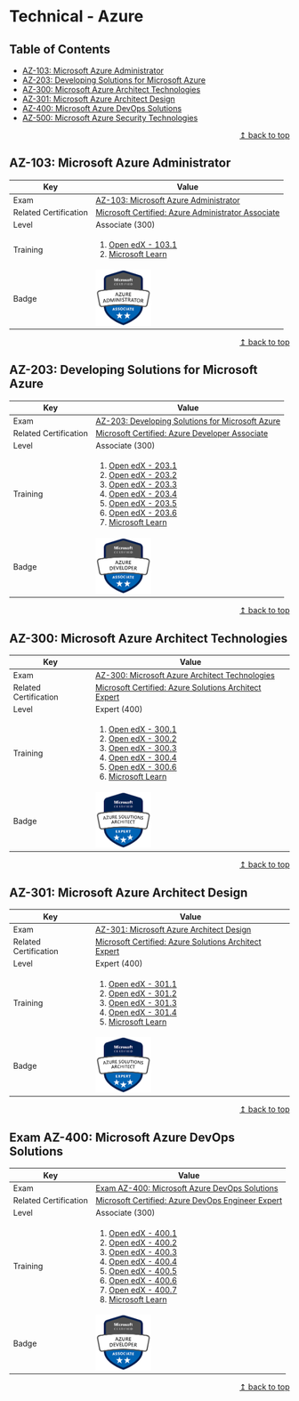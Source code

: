 # Technical - Azure

## Table of Contents
* [AZ-103: Microsoft Azure Administrator](#azure)
* [AZ-203: Developing Solutions for Microsoft Azure](#microsoft-365)
* [AZ-300: Microsoft Azure Architect Technologies](#dynamics-365)
* [AZ-301: Microsoft Azure Architect Design]()
* [AZ-400: Microsoft Azure DevOps Solutions]()
* [AZ-500: Microsoft Azure Security Technologies]()

<div align="right"><a href="#technical---azure">↥ back to top</a></div>

## AZ-103: Microsoft Azure Administrator

| Key | Value |
| ------------- | ------------- |
| Exam | [AZ-103: Microsoft Azure Administrator](https://www.microsoft.com/en-us/learning/exam-AZ-103.aspx) |
| Related Certification | [Microsoft Certified: Azure Administrator Associate](https://www.microsoft.com/en-us/learning/azure-administrator.aspx) |
| Level | Associate (300) |
| Training | <ol><li><a href="https://aka.ms/openedx-AZ-103.1-about">Open edX - 103.1</a></li><li><a href="https://docs.microsoft.com/en-us/learn/browse/?products=azure&resource_type=learning%20path&roles=administrator">Microsoft Learn</a></li></ol> |
| Badge | <img src="../images/badge-azure-administrator.png" alt="Azure Administrator" width="100px">  |

<div align="right"><a href="#sales-specialist">↥ back to top</a></div>

## AZ-203: Developing Solutions for Microsoft Azure

| Key | Value |
| ------------- | ------------- |
| Exam | [AZ-203: Developing Solutions for Microsoft Azure](https://www.microsoft.com/en-us/learning/exam-AZ-203.aspx) |
| Related Certification | [Microsoft Certified: Azure Developer Associate](https://www.microsoft.com/en-us/learning/azure-developer.aspx) |
| Level | Associate (300) |
| Training | <ol><li><a href="https://aka.ms/openedx-AZ-203.1-about">Open edX - 203.1</a></li><li><a href="https://aka.ms/openedx-AZ-203.2-about">Open edX - 203.2</a></li><li><a href="https://aka.ms/openedx-AZ-203.3-about">Open edX - 203.3</a></li><li><a href="https://aka.ms/openedx-AZ-203.4-about">Open edX - 203.4</a></li><li><a href="https://aka.ms/openedx-AZ-203.5-about">Open edX - 203.5</a></li><li><a href="https://aka.ms/openedx-AZ-203.6-about">Open edX - 203.6</a></li><li><a href="https://docs.microsoft.com/en-us/learn/browse/?products=azure&resource_type=learning%20path&roles=developer">Microsoft Learn</a></li></ol> |
| Badge | <img src="../images/badge-azure-developer.png" alt="Azure Developer" width="100px">  |

<div align="right"><a href="#sales-specialist">↥ back to top</a></div>

## AZ-300: Microsoft Azure Architect Technologies

| Key | Value |
| ------------- | ------------- |
| Exam | [AZ-300: Microsoft Azure Architect Technologies](https://www.microsoft.com/en-us/learning/exam-AZ-300.aspx) |
| Related Certification | [Microsoft Certified: Azure Solutions Architect Expert](https://www.microsoft.com/en-us/learning/azure-solutions-architect.aspx) |
| Level | Expert (400) |
| Training | <ol><li><a href="https://aka.ms/openedx-AZ-300.1-about">Open edX - 300.1</a></li><li><a href="https://aka.ms/openedx-AZ-300.2-about">Open edX - 300.2</a></li><li><a href="https://aka.ms/openedx-AZ-300.3-about">Open edX - 300.3</a></li><li><a href="https://aka.ms/openedx-AZ-300.4-about">Open edX - 300.4</a></li><li><a href="https://aka.ms/openedx-AZ-300.6-about">Open edX - 300.6</a></li><li><a href="https://docs.microsoft.com/en-us/learn/browse/?products=azure&resource_type=learning%20path&roles=solution-architect">Microsoft Learn</a></li></ol> |
| Badge | <img src="../images/badge-azure-solutions-architect.png" alt="Azure Solutions Architect" width="100px">  |

<div align="right"><a href="#sales-specialist">↥ back to top</a></div>

## AZ-301: Microsoft Azure Architect Design

| Key | Value |
| ------------- | ------------- |
| Exam | [AZ-301: Microsoft Azure Architect Design](https://www.microsoft.com/en-us/learning/exam-az-301.aspx) |
| Related Certification | [Microsoft Certified: Azure Solutions Architect Expert](https://www.microsoft.com/en-us/learning/azure-solutions-architect.aspx) |
| Level | Expert (400) |
| Training | <ol><li><a href="https://aka.ms/openedx-AZ-301.1-about">Open edX - 301.1</a></li><li><a href="https://aka.ms/openedx-AZ-301.2-about">Open edX - 301.2</a></li><li><a href="https://aka.ms/openedx-AZ-301.3-about">Open edX - 301.3</a></li><li><a href="https://aka.ms/openedx-AZ-301.4-about">Open edX - 301.4</a></li><li><a href="https://docs.microsoft.com/en-us/learn/browse/?products=azure&resource_type=learning%20path&roles=solution-architect">Microsoft Learn</a></li></ol> |
| Badge | <img src="../images/badge-azure-solutions-architect.png" alt="Azure Solutions Architect" width="100px">  |

<div align="right"><a href="#sales-specialist">↥ back to top</a></div>

## Exam AZ-400: Microsoft Azure DevOps Solutions

| Key | Value |
| ------------- | ------------- |
| Exam | [Exam AZ-400: Microsoft Azure DevOps Solutions](https://www.microsoft.com/en-us/learning/exam-az-400.aspx) |
| Related Certification | [Microsoft Certified: Azure DevOps Engineer Expert](https://www.microsoft.com/en-us/learning/azure-devops.aspx) |
| Level | Associate (300) |
| Training | <ol><li><a href="https://aka.ms/elms-AZ-400.1-about">Open edX - 400.1</a></li><li><a href="https://aka.ms/elms-AZ-400.2-about">Open edX - 400.2</a></li><li><a href="https://aka.ms/elms-AZ-400.3-about">Open edX - 400.3</a></li><li><a href="https://aka.ms/elms-AZ-400.4-about">Open edX - 400.4</a></li><li><a href="https://aka.ms/elms-AZ-400.5-about">Open edX - 400.5</a></li><li><a href="https://aka.ms/elms-AZ-400.6-about">Open edX - 400.6</a></li><li><a href="https://aka.ms/elms-AZ-400.7-about">Open edX - 400.7</a></li><li><a href="https://docs.microsoft.com/en-us/learn/browse/?resource_type=learning%20path&products=azure&roles=devops-engineer">Microsoft Learn</a></li></ol> |
| Badge | <img src="../images/badge-azure-developer.png" alt="Azure Solutions Architect" width="100px">  |

<div align="right"><a href="#sales-specialist">↥ back to top</a></div>

